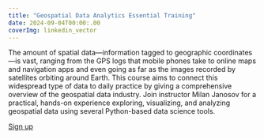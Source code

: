 ```yaml
---
title: "Geospatial Data Analytics Essential Training"
date: 2024-09-04T00:00:.00
coverImg: linkedin_vector
---
```


The amount of spatial data—information tagged to geographic coordinates—is vast, ranging from the GPS logs that mobile phones take to online maps and navigation apps and even going as far as the images recorded by satellites orbiting around Earth. This course aims to connect this widespread type of data to daily practice by giving a comprehensive overview of the geospatial data industry. Join instructor Milan Janosov for a practical, hands-on experience exploring, visualizing, and analyzing geospatial data using several Python-based data science tools.

<!--more-->



[Sign up](https://www.linkedin.com/learning/geospatial-data-analytics-essential-training/analyzing-geospatial-data)
